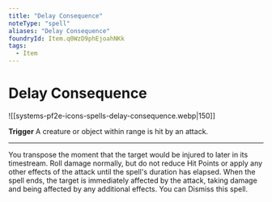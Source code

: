 ```yaml
---
title: "Delay Consequence"
noteType: "spell"
aliases: "Delay Consequence"
foundryId: Item.q0WzD9phEjoahNKk
tags:
  - Item
---
```


# Delay Consequence
![[systems-pf2e-icons-spells-delay-consequence.webp|150]]

**Trigger** A creature or object within range is hit by an attack.

* * *

You transpose the moment that the target would be injured to later in its timestream. Roll damage normally, but do not reduce Hit Points or apply any other effects of the attack until the spell's duration has elapsed. When the spell ends, the target is immediately affected by the attack, taking damage and being affected by any additional effects. You can Dismiss this spell.
